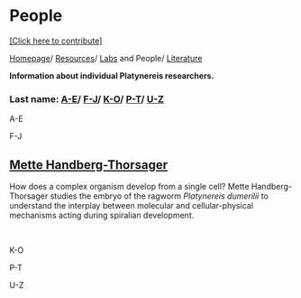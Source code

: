 # People

[[Click here to contribute]](https://github.com/platynereis/platynereis.github.io/issues/new)

[Homepage](index.md)/ [Resources](resources.md)/ [Labs](labs.md) and People/ [Literature](literature.md)



**Information about individual Platynereis researchers.**

### Last name: [A-E](#a-e)/ [F-J](#f-j)/ [K-O](#k-o)/ [P-T](#p-t)/ [U-Z](#u-z)

A-E

F-J

## [Mette Handberg-Thorsager](https://www.uni-goettingen.de/en/people/621729.html)
How does a complex organism develop from a single cell? Mette Handberg-Thorsager studies the embryo of the ragworm *Platynereis dumerilii* to understand the interplay between molecular and cellular-physical mechanisms acting during spiralian development.

<br>

K-O

P-T

U-Z
